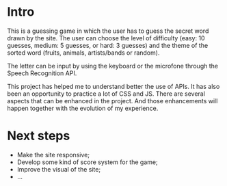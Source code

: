 # Intro

This is a guessing game in which the user has to guess the secret word drawn by the site. The user can choose the level of difficulty (easy: 10 guesses, medium: 5 guesses, or hard: 3 guesses) and the theme of the sorted word (fruits, animals, artists/bands or random).

The letter can be input by using the keyboard or the microfone through the Speech Recognition API.

This project has helped me to understand better the use of APIs. It has also been an opportunity to practice a lot of CSS and JS. There are several aspects that can be enhanced in the project. And those enhancements will happen together with the evolution of my experience.

# Next steps

- Make the site responsive;
- Develop some kind of score system for the game;
- Improve the visual of the site;
- ...
